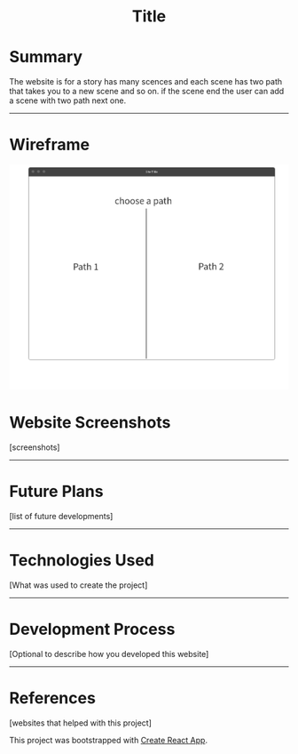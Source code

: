<h1 align="center"> Title </h1>

# Summary
The website is for a story has many scences and each scene has two path that takes you to a new scene and so on. if the scene end the user can add a scene with two path next one.

---

# Wireframe
![](/image/Page_1.png)

# Website Screenshots
[screenshots]

---

# Future Plans
[list of future developments]

---

# Technologies Used
[What was used to create the project]

---

# Development Process
[Optional to describe how you developed this website]

---

# References
[websites that helped with this project]


This project was bootstrapped with [Create React App](https://github.com/facebook/create-react-app).
